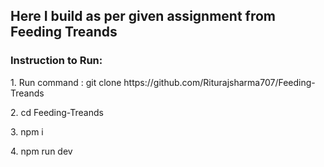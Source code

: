 <h2>Here I build as per given assignment from Feeding Treands</h2>

<h3>Instruction to Run: </h3>

<p>1.  Run command : git clone https://github.com/Riturajsharma707/Feeding-Treands</p>
<p>2. cd Feeding-Treands</p>
<p>3. npm i</p>
<p>4. npm run dev</p>
